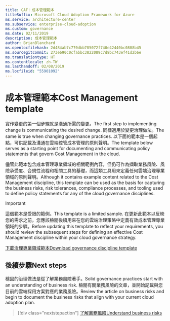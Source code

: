 ```yaml
---
title: CAF：成本管理範本
titleSuffix: Microsoft Cloud Adoption Framework for Azure
ms.service: architecture-center
ms.subservice: enterprise-cloud-adoption
ms.custom: governance
ms.date: 02/11/2019
description: 成本管理範本
author: BrianBlanchard
ms.openlocfilehash: 2d484ab7c770dbb785072f740e42440bc0808b45
ms.sourcegitcommit: 273e690c0cfabbc3822089c7d8bc743ef41d2b6e
ms.translationtype: HT
ms.contentlocale: zh-TW
ms.lasthandoff: 02/08/2019
ms.locfileid: "55901092"
---
```

# <a name="cost-management-template"></a><span data-ttu-id="42720-103">成本管理範本</span><span class="sxs-lookup"><span data-stu-id="42720-103">Cost Management template</span></span>

<span data-ttu-id="42720-104">實作變更的第一個步驟就是溝通所需的變更。</span><span class="sxs-lookup"><span data-stu-id="42720-104">The first step to implementing change is communicating the desired change.</span></span> <span data-ttu-id="42720-105">同樣適用於變更治理做法。</span><span class="sxs-lookup"><span data-stu-id="42720-105">The same is true when changing governance practices.</span></span> <span data-ttu-id="42720-106">以下面的範本是一個起點，可供記載及溝通在雲端控管成本管理的原則聲明。</span><span class="sxs-lookup"><span data-stu-id="42720-106">The template below serves as a starting point for documenting and communicating policy statements that govern Cost Management in the cloud.</span></span>

<span data-ttu-id="42720-107">儘管此範本包含成本管理專業領域的相關範例內容，但仍可作為擷取業務風險、風險承受度、合規性流程和相關工具的基礎，而這類工具用來定義任何雲端治理專業領域的原則聲明。</span><span class="sxs-lookup"><span data-stu-id="42720-107">Although it contains example content related to the Cost Management discipline, this template can be used as the basis for capturing the business risks, risk tolerances, compliance processes, and tooling used to define policy statements for any of the cloud governance disciplines.</span></span>

> [!IMPORTANT]
> <span data-ttu-id="42720-108">這個範本是受限的範例。</span><span class="sxs-lookup"><span data-stu-id="42720-108">This template is a limited sample.</span></span> <span data-ttu-id="42720-109">在更新此範本以反映您的需求之前，您應該檢閱後續用來在您的雲端治理策略中定義有效成本管理專業領域的步驟。</span><span class="sxs-lookup"><span data-stu-id="42720-109">Before updating this template to reflect your requirements, you should review the subsequent steps for defining an effective Cost Management discipline within your cloud governance strategy.</span></span>

<!-- markdownlint-disable MD033 -->

 <span data-ttu-id="42720-110"><a href="https://archcenter.blob.core.windows.net/cdn/fusion/governance/Governance Discipline Template.docx">下載治理專業領域範本</a></span><span class="sxs-lookup"><span data-stu-id="42720-110"><a href="https://archcenter.blob.core.windows.net/cdn/fusion/governance/Governance Discipline Template.docx">Download governance discipline template</a></span></span>

<!-- markdownlint-enable MD033 -->

## <a name="next-steps"></a><span data-ttu-id="42720-111">後續步驟</span><span class="sxs-lookup"><span data-stu-id="42720-111">Next steps</span></span>

<span data-ttu-id="42720-112">穩固的治理做法是從了解業務風險著手。</span><span class="sxs-lookup"><span data-stu-id="42720-112">Solid governance practices start with an understanding of business risk.</span></span> <span data-ttu-id="42720-113">檢閱有關業務風險的文章，並開始記載與您目前的雲端採用方案對應的業務風險。</span><span class="sxs-lookup"><span data-stu-id="42720-113">Review the article on business risks and begin to document the business risks that align with your current cloud adoption plan.</span></span>

> [!div class="nextstepaction"]
> [<span data-ttu-id="42720-114">了解業務風險</span><span class="sxs-lookup"><span data-stu-id="42720-114">Understand business risks</span></span>](./business-risks.md)
